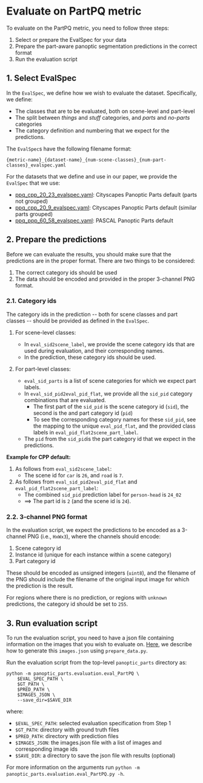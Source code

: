 # Evaluate on PartPQ metric

To evaluate on the PartPQ metric, you need to follow three steps:
1. Select or prepare the EvalSpec for your data
2. Prepare the part-aware panoptic segmentation predictions in the correct format
3. Run the evaluation script


## 1. Select EvalSpec
In the `EvalSpec`, we define how we wish to evaluate the dataset. Specifically, we define:
* The classes that are to be evaluated, both on scene-level and part-level
* The split between _things_ and _stuff_ categories, and _parts_ and _no-parts_ categories
* The category definition and numbering that we expect for the predictions.

The `EvalSpec`s have the following filename format:
```
{metric-name}_{dataset-name}_{num-scene-classes}_{num-part-classes}_evalspec.yaml
```

For the datasets that we define and use in our paper, we provide the `EvalSpec` that we use:
* [ppq_cpp_20_23_evalspec.yaml](panoptic_parts/specs/eval_specs/ppq_cpp_20_23_evalspec.yaml): Cityscapes Panoptic Parts default (parts not grouped)
* [ppq_cpp_20_9_evalspec.yaml](panoptic_parts/specs/eval_specs/ppq_cpp_20_9_evalspec.yaml): Cityscapes Panoptic Parts default (similar parts grouped)
* [ppq_ppp_60_58_evalspec.yaml](panoptic_parts/specs/eval_specs/ppq_ppp_60_58_evalspec.yaml): PASCAL Panoptic Parts default

## 2. Prepare the predictions
Before we can evaluate the results, you should make sure that the predictions are in the proper format. There are two things to be considered:
1. The correct category ids should be used
2. The data should be encoded and provided in the proper 3-channel PNG format. 


### 2.1. Category ids
The category ids in the prediction -- both for scene classes and part classes -- should be provided as defined in the `EvalSpec`. 

1) For scene-level classes:
   * In `eval_sid2scene_label`, we provide the scene category ids that are used during evaluation, and their corresponding names.
   * In the prediction, these category ids should be used.
    

2) For part-level classes:
    * `eval_sid_parts` is a list of scene categories for which we expect part labels.
    * In `eval_sid_pid2eval_pid_flat`, we provide all the `sid_pid` category combinations that are evaluated.
        * The first part of the `sid_pid` is the scene category id (`sid`), the second is the and part category id (`pid`)
        * To see the corresponding category names for these `sid_pid`, see the mapping to the unique `eval_pid_flat`, and the provided class labels in `eval_pid_flat2scene_part_label`.
    * The `pid` from the `sid_pid`is the part category id that we expect in the predictions.


**Example for CPP default:**
1) As follows from `eval_sid2scene_label`:
   * The scene id for `car` is `26`, and `road` is `7`.
2) As follows from `eval_sid_pid2eval_pid_flat` and `eval_pid_flat2scene_part_label`:
   * The combined `sid_pid` prediction label for `person-head` is `24_02`
   * ==> The part id is `2` (and the scene id is `24`). 
    
### 2.2. 3-channel PNG format
In the evaluation script, we expect the predictions to be encoded as a 3-channel PNG (i.e., `HxWx3`), where the channels should encode:
1. Scene category id
2. Instance id (unique for each instance within a scene category)
3. Part category id

These should be encoded as unsigned integers (`uint8`), and the filename of the PNG should include the filename of the original input image for which the prediction is the result.

For regions where there is no prediction, or regions with `unknown` predictions, the category id should be set to `255`.


## 3. Run evaluation script
To run the evaluation script, you need to have a json file containing information on the images that you wish to evaluate on. [Here](GENERATE_RESULTS.md#dataset-information), we describe how to generate this `images.json` using `prepare_data.py`.

Run the evaluation script from the top-level `panoptic_parts` directory as:

```shell
python -m panoptic_parts.evaluation.eval_PartPQ \
    $EVAL_SPEC_PATH \
    $GT_PATH \
    $PRED_PATH \
    $IMAGES_JSON \
    --save_dir=$SAVE_DIR
```

where:
 - `$EVAL_SPEC_PATH`: selected evaluation specification from Step 1
 - `$GT_PATH`: directory with ground truth files
 - `$PRED_PATH`: directory with prediction files
 - `$IMAGES_JSON`: the images.json file with a list of images and corresponding image ids
 - `$SAVE_DIR`: a directory to save the json file with results (optional)
 
 For more information on the arguments run `python -m panoptic_parts.evaluation.eval_PartPQ.py -h`.
